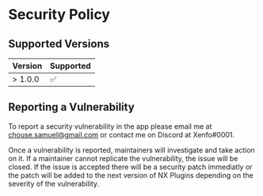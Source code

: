 # Security Policy

## Supported Versions

| Version | Supported          |
| ------- | ------------------ |
| > 1.0.0 | :white_check_mark: |

## Reporting a Vulnerability

To report a security vulnerability in the app please email me at [chouse.samuel@gmail.com](mailto:chouse.samuel@gmail.com) or contact me 
on Discord at Xenfo#0001.

Once a vulnerability is reported, maintainers will investigate and take action on it. If a maintainer cannot 
replicate the vulnerability, the issue will be closed. If the issue is accepted there will be a security patch immediatly or the patch 
will be added to the next version of NX Plugins depending on the severity of the vulnerability.
